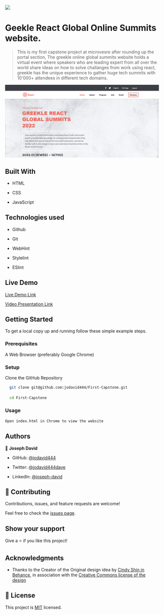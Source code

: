 ![](https://img.shields.io/badge/Microverse-blueviolet)

# Geekle React Global Online Summits website.

> This is my first capstone project at microvesre after rounding up the portal section, The greekle online global summits website holds a virtual event where speakers who are leading expert from all over the world share ideas on how to solve challanges from work using react, greekle has the unique experience to gather huge tech summits with 10'000+ attendees in different tech domains.

<img src="image/Screenshot 2023-03-31 184700.png" alt="Live Screenshot">

## Built With

- HTML

- CSS

- JavaScript

## Technologies used

- Github

- Git

- WebHint

- Stylelint

- ESlint

## Live Demo

[Live Demo Link](https://jodavid444.github.io/First_Capstone/)

[Video Presentation Link](https://drive.google.com/file/d/1gJyEXOM6y8kTRfMw3Sk-h-DpsQ34INfG/view?usp=share_link)

## Getting Started

To get a local copy up and running follow these simple example steps.

### Prerequisites

A Web Browser (preferably Google Chrome)

### Setup

Clone the GitHub Repository 

```sh
  git clone git@github.com:jodavid444/First-Capstone.git

  cd First-Capstone
```

### Usage
```sh
Open index.html in Chrome to view the website
```
## Authors

👤 **Joseph David**

- GitHub: [@jodavid444](https://github.com/jodavid444)

- Twitter: [@jodavid444dave](https://twitter.com/jodavid444dave)

- LinkedIn: [@joseph-david](https://linkedin.com/in/joseph-david-01a8a5243)

## 🤝 Contributing

Contributions, issues, and feature requests are welcome!

Feel free to check the [issues page](../../issues/).

## Show your support

Give a ⭐️ if you like this project!

## Acknowledgments

- Thanks to the Creator of the Original design idea by [Cindy Shin in Behance](https://www.behance.net/adagio07), in association with the [Creative Commons license of the design](https://creativecommons.org/licenses/by-nc/4.0/)

## 📝 License

This project is [MIT](./LICENSE) licensed.

